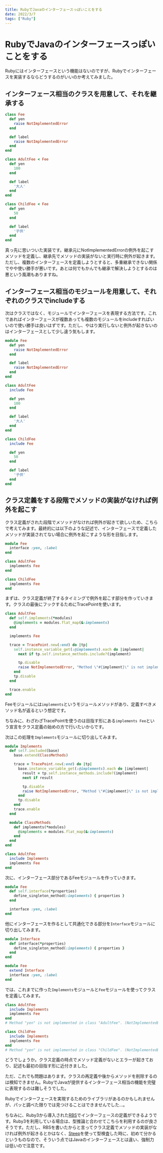 ```yaml
---
title: RubyでJavaのインターフェースっぽいことをする
date: 2022/3/7
tags: ["Ruby"]
---
```


# RubyでJavaのインターフェースっぽいことをする

Rubyにはインターフェースという機能はないのですが、Rubyでインターフェースを実装するならどうするのがいいのか考えてみました。

## インターフェース相当のクラスを用意して、それを継承する

```ruby
class Fee
  def yen
    raise NotImplementedError
  end

  def label
    raise NotImplementedError
  end
end

class AdultFee < Fee
  def yen
    100
  end

  def label
    '大人'
  end
end

class ChildFee < Fee
  def yen
    50
  end

  def label
    '子供'
  end
end
```

真っ先に思いついた実装です。継承元にNotImplementedErrorの例外を起こすメソッドを定義し、継承先でメソッドの実装がないと実行時に例外が起きます。ただし、複数のインターフェースを定義しようとすると、多重継承できない関係でやや使い勝手が悪いです。あとは何でもかんでも継承で解決しようとするのは悪という風潮もありますね。

## インターフェース相当のモジュールを用意して、それぞれのクラスでincludeする

次はクラスではなく、モジュールでインターフェースを表現する方法です。これであればインターフェースが複数あっても複数のモジュールをincludeすればいいので使い勝手は良いはずです。ただし、やはり実行しないと例外が起きないのはインターフェースとして少し違う気もします。

```ruby
module Fee
  def yen
    raise NotImplementedError
  end

  def label
    raise NotImplementedError
  end
end

class AdultFee
  include Fee

  def yen
    100
  end

  def label
    '大人'
  end
end

class ChildFee
  include Fee

  def yen
    50
  end

  def label
    '子供'
  end
end
```

## クラス定義をする段階でメソッドの実装がなければ例外を起こす

クラス定義がされた段階でメソッドがなければ例外が起きて欲しいため、こちらで考えてみます。最終的には以下のような記述で、インターフェースで定義したメソッドが実装されてない場合に例外を起こすような形を目指します。

```ruby
module Fee
  interface :yen, :label
end

class AdultFee
  implements Fee
end

class ChildFee
  implements Fee
end
```

まずは、クラス定義が終了するタイミングで例外を起こす部分を作っていきます。クラスの最後にフックするためにTracePointを使います。

```ruby
class AdultFee
  def self.implements(*modules)
    @implements = modules.flat_map(&:implements)
  end

  implements Fee

  trace = TracePoint.new(:end) do |tp|
    self.instance_variable_get(:@implements).each do |implement|
      next if tp.self.instance_methods.include?(implement)

      tp.disable
      raise NotImplementedError, "Method \"#{implement}\" is not implemented in class \"#{self.name}\"."
    end
    tp.disable
  end

  trace.enable
end
```

Feeモジュールには`implements`というモジュールメソッドがあり、定義すべきメソッド名が返るという想定です。

ちなみに、わざわざTracePointを使うのは目指す形にある`implements Fee`という宣言をクラス定義の始めの方で行いたいからです。

次はこの処理を`Implements`モジュールに切り出してみます。

```ruby
module Implements
  def self.included(base)
    base.extend(ClassMethods)

    trace = TracePoint.new(:end) do |tp|
      base.instance_variable_get(:@implements).each do |implement|
        result = tp.self.instance_methods.include?(implement)
        next if result

        tp.disable
        raise NotImplementedError, "Method \"#{implement}\" is not implemented in class \"#{base.name}\"."
      end
      tp.disable
    end
    trace.enable
  end

  module ClassMethods
    def implements(*modules)
      @implements = modules.flat_map(&:implements)
    end
  end
end

class AdultFee
  include Implements
  implements Fee
end
```

次に、インターフェース部分であるFeeモジュールを作っていきます。

```ruby
module Fee
  def self.interface(*properties)
    define_singleton_method(:implements) { properties }
  end

  interface :yen, :label
end
```

他にインターフェースを作るとして共通化できる部分を`Interface`モジュールに切り出してみます。

```ruby
module Interface
  def interface(*properties)
    define_singleton_method(:implements) { properties }
  end
end

module Fee
  extend Interface
  interface :yen, :label
end
```

では、これまでに作った`Implements`モジュールと`Fee`モジュールを使ってクラスを定義してみます。

```ruby
class AdultFee
  include Implements
  implements Fee
end
# Method "yen" is not implemented in class "AdultFee". (NotImplementedError)

class ChildFee
  include Implements
  implements Fee
end
# Method "yen" is not implemented in class "ChildFee". (NotImplementedError)
```

どうでしょうか。クラス定義の時点でメソッド定義がないとエラーが起きており、記述も最初の目指す形に近付きました。

ただ、これでも問題はあります。クラスの再定義や後からメソッドを削除するのは検知できません。RubyでJavaが提供するインターフェース相当の機能を完璧に表現するのは難しそうでした。

Rubyでインターフェースを実現するためのライブラリがあるのかもしれませんが、パッと調べた限りでは見つけることはできませんでした...。

ちなみに、Ruby3から導入された[RBS](https://github.com/ruby/rbs)でインターフェースの定義ができるようです。Ruby3を利用している場合は、型推論と合わせてこちらを利用するのが良さそうです。ただし、RBSを書いたからと言ってクラス定義でメソッドの実装がなければ例外が起きるとかはなく、[Steep](https://github.com/soutaro/steep)を使って型検査した時に、初めて分かるというものなので、そういう点ではJavaのインターフェースとは違い、強制力は低いので注意です。
